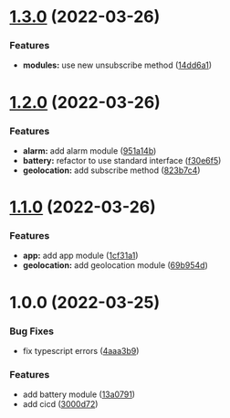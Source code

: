 # [1.3.0](https://github.com/garredow/kaios-lib/compare/v1.2.0...v1.3.0) (2022-03-26)


### Features

* **modules:** use new unsubscribe method ([14dd6a1](https://github.com/garredow/kaios-lib/commit/14dd6a1769f0d1c26cd8d22bf0f7734097735f65))

# [1.2.0](https://github.com/garredow/kaios-lib/compare/v1.1.0...v1.2.0) (2022-03-26)


### Features

* **alarm:** add alarm module ([951a14b](https://github.com/garredow/kaios-lib/commit/951a14bc6f868d29ffbedbc95ac181c3a2887c86))
* **battery:** refactor to use standard interface ([f30e6f5](https://github.com/garredow/kaios-lib/commit/f30e6f584598c73a9fe2a6c4f73f77141e5e06f3))
* **geolocation:** add subscribe method ([823b7c4](https://github.com/garredow/kaios-lib/commit/823b7c4365b9ff3072819d5d8fdddc350c5f19f4))

# [1.1.0](https://github.com/garredow/kaios-lib/compare/v1.0.0...v1.1.0) (2022-03-26)


### Features

* **app:** add app module ([1cf31a1](https://github.com/garredow/kaios-lib/commit/1cf31a138626d97f24c8a1eced87cdc898dc3f06))
* **geolocation:** add geolocation module ([69b954d](https://github.com/garredow/kaios-lib/commit/69b954d32a5ce3c57146b9618400451eb7824f2b))

# 1.0.0 (2022-03-25)


### Bug Fixes

* fix typescript errors ([4aaa3b9](https://github.com/garredow/kaios-lib/commit/4aaa3b968f08d20dd96a48841f19ec0c3b71d685))


### Features

* add battery module ([13a0791](https://github.com/garredow/kaios-lib/commit/13a079187c9e789309893a9a5d00b571f7dd5982))
* add cicd ([3000d72](https://github.com/garredow/kaios-lib/commit/3000d724bf7ac35f4b1c15011193596f24c5f08f))
